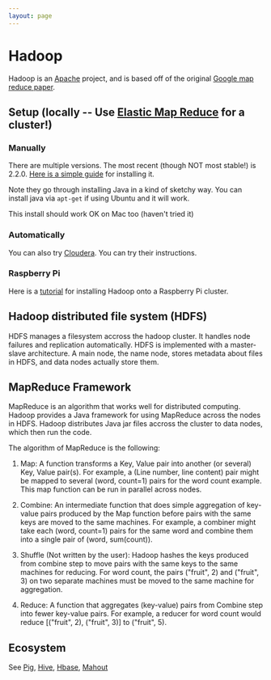 ```yaml
---
layout: page
---
```


# Hadoop

Hadoop is an [Apache](http://hadoop.apache.org/) project, and is based off of the original [Google map reduce paper](http://static.googleusercontent.com/media/research.google.com/en/us/archive/mapreduce-osdi04.pdf).

## Setup (locally -- Use [Elastic Map Reduce](Elastic-Map-Reduce) for a cluster!)
### Manually
There are multiple versions. The most recent (though NOT most stable!) is 2.2.0. [Here is a simple guide](http://bigdatahandler.com/hadoop-hdfs/installing-single-node-hadoop-2-2-0-on-ubuntu/) for installing it.

Note they go through installing Java in a kind of sketchy way. You can install java via ```apt-get``` if using Ubuntu and it will work.

This install should work OK on Mac too (haven't tried it)

### Automatically
You can also try [Cloudera](http://www.cloudera.com/content/support/en/downloads/download-components/download-products.html). You can try their instructions.

### Raspberry Pi
Here is a [tutorial](http://www.widriksson.com/raspberry-pi-hadoop-cluster/) for installing Hadoop onto a Raspberry Pi cluster.

## Hadoop distributed file system (HDFS)
HDFS manages a filesystem accross the hadoop cluster. It handles node failures and replication automatically. HDFS is implemented with a master-slave architecture. A main node, the name node, stores metadata about files in HDFS, and data nodes actually store them.

## MapReduce Framework
MapReduce is an algorithm that works well for distributed computing. Hadoop provides a Java framework for using MapReduce across the nodes in HDFS. Hadoop distributes Java jar files accross the cluster to data nodes, which then run the code.

The algorithm of MapReduce is the following:

1) Map: A function transforms a Key, Value pair into another (or several) Key, Value pair(s). For example, a (Line number, line content) pair might be mapped to several (word, count=1) pairs for the word count example. This map function can be run in parallel across nodes.

2) Combine: An intermediate function that does simple aggregation of key-value pairs produced by the Map function before pairs with the same keys are moved to the same machines. For example, a combiner might take each (word, count=1) pairs for the same word and combine them into a single pair of (word, sum(count)).

3) Shuffle (Not written by the user): Hadoop hashes the keys produced from combine step to move pairs with the same keys to the same machines for reducing. For word count, the pairs ("fruit", 2) and ("fruit", 3) on two separate machines must be moved to the same machine for aggregation.

4) Reduce: A function that aggregates (key-value) pairs from Combine step into fewer key-value pairs. For example, a reducer for word count would reduce [("fruit", 2), ("fruit", 3)] to ("fruit", 5).

## Ecosystem
See [Pig](Pig), [Hive](Hive), [Hbase](Hbase), [Mahout](Mahout)
